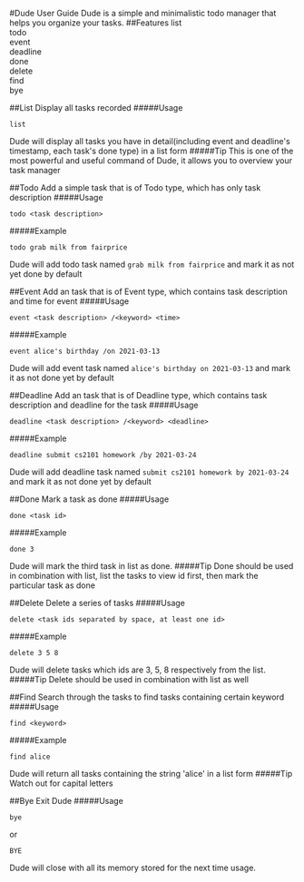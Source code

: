 #Dude User Guide
Dude is a simple and minimalistic todo manager that helps you organize your tasks.
##Features
list  
todo  
event  
deadline  
done  
delete  
find  
bye

##List
Display all tasks recorded
#####Usage
```$xslt
list
```
Dude will display all tasks you have in detail(including event and deadline's timestamp, each task's done type) in a list form
#####Tip
This is one of the most powerful and useful command of Dude, it allows you to overview your task manager

##Todo
Add a simple task that is of Todo type, which has only task description
#####Usage
```$xslt
todo <task description>
```
#####Example
```$xslt
todo grab milk from fairprice
```  
Dude will add todo task named ```grab milk from fairprice``` and mark it as not yet done by default

##Event
Add an task that is of Event type, which contains task description and time for event
#####Usage
```$xslt
event <task description> /<keyword> <time>
```
#####Example
```$xslt
event alice's birthday /on 2021-03-13
```
Dude will add event task named ```alice's birthday on 2021-03-13``` and mark it as not done yet by default

##Deadline
Add an task that is of Deadline type, which contains task description and deadline for the task
#####Usage
```$xslt
deadline <task description> /<keyword> <deadline>
```
#####Example
```$xslt
deadline submit cs2101 homework /by 2021-03-24
```
Dude will add deadline task named ```submit cs2101 homework by 2021-03-24``` and mark it as not done yet by default

##Done
Mark a task as done
#####Usage
```$xslt
done <task id>
```
#####Example
```$xslt
done 3
```
Dude will mark the third task in list as done.
#####Tip
Done should be used in combination with list, list the tasks to view id first, then mark the particular task as done

##Delete
Delete a series of tasks
#####Usage
```$xslt
delete <task ids separated by space, at least one id>
```
#####Example
```$xslt
delete 3 5 8
```
Dude will delete tasks which ids are 3, 5, 8 respectively from the list.
#####Tip
Delete should be used in combination with list as well

##Find
Search through the tasks to find tasks containing certain keyword
#####Usage
```$xslt
find <keyword>
```
#####Example
```$xslt
find alice
```
Dude will return all tasks containing the string 'alice' in a list form
#####Tip
Watch out for capital letters

##Bye
Exit Dude
#####Usage
```$xslt
bye
```
or
```$xslt
BYE
```
Dude will close with all its memory stored for the next time usage.